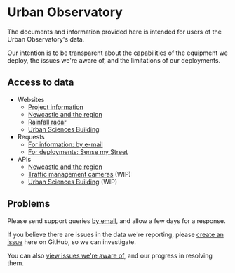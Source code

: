# Urban Observatory

The documents and information provided here is intended for users of the Urban Observatory's data.

Our intention is to be transparent about the capabilities of the equipment we deploy, the issues we're aware of, and the limitations of our deployments.

## Access to data

  * Websites 
    * [Project information](http://www.urbanobservatory.ac.uk/)
    * [Newcastle and the region](http://uoweb1.ncl.ac.uk/)
    * [Rainfall radar](http://uoweb1.ncl.ac.uk/radar/)
    * [Urban Sciences Building](https://3d.usb.urbanobservatory.ac.uk/)
  * Requests
    * [For information: by e-mail](mailto:urbanobservatory@ncl.ac.uk)
    * [For deployments: Sense my Street](https://sensemystreet.uk/)
  * APIs
    * [Newcastle and the region](http://uoweb1.ncl.ac.uk/api_page/)
    * [Traffic management cameras](https://api.newcastle.urbanobservatory.ac.uk/camera/) (WIP)
    * [Urban Sciences Building](https://api.usb.urbanobservatory.ac.uk/api/v0.1/sensors/entity) (WIP)

## Problems

Please send support queries [by email](mailto:urbanobservatory@ncl.ac.uk), and allow a few days for a response.

If you believe there are issues in the data we're reporting, please [create an issue](https://github.com/urbanobservatory/uo-public-docs/issues/new) here on GitHub, so we can investigate.

You can also [view issues we're aware of](https://github.com/urbanobservatory/uo-public-docs/issues), and our progress in resolving them.
